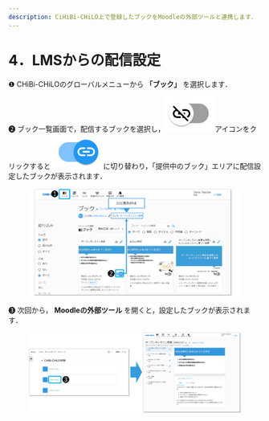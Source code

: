 ```yaml
---
description: CiHiBi-CHiLO上で登録したブックをMoodleの外部ツールと連携します．
---
```


# 4．LMSからの配信設定

❶ CHiBi-CHiLOのグローバルメニューから **「ブック」** を選択します．

❷ ブック一覧画面で，配信するブックを選択し，<img src="../.gitbook/assets/linkoff.png" alt="" data-size="line">アイコンをクリックすると<img src="../.gitbook/assets/linkon.png" alt="" data-size="line">に切り替わり，「提供中のブック」エリアに配信設定したブックが表示されます．

<figure><img src="../.gitbook/assets/image (10).png" alt=""><figcaption></figcaption></figure>

❸ 次回から， **Moodleの外部ツール** を開くと，設定したブックが表示されます．

<figure><img src="../.gitbook/assets/image (20).png" alt=""><figcaption></figcaption></figure>
